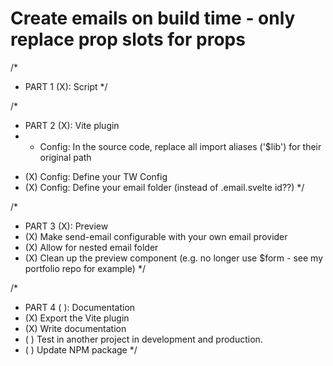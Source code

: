 # Create emails on build time - only replace prop slots for props

/* 
 * PART 1 (X): Script
*/

/* 
 * PART 2 (X): Vite plugin
 * - Config: In the source code, replace all import aliases ('$lib') for their original path
 - (X) Config: Define your TW Config
 - (X) Config: Define your email folder (instead of .email.svelte id??)
*/

/*
* PART 3 (X): Preview
* (X) Make send-email configurable with your own email provider 
* (X) Allow for nested email folder
* (X) Clean up the preview component (e.g. no longer use $form - see my portfolio repo for example)
*/

/* 
 * PART 4 ( ): Documentation 
 * (X) Export the Vite plugin
 * (X) Write documentation 
 * ( ) Test in another project in development and production.
 * ( ) Update NPM package
*/
